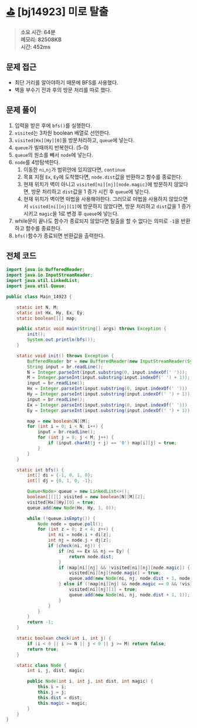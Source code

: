 # [⛳️](https://www.acmicpc.net/problem/14923) [bj14923] 미로 탈출 

> **소요 시간: 64분<br>
> 메모리: 82508KB<br>
> 시간: 452ms**

## 문제 접근

* 최단 거리를 알아야하기 때문에 BFS를 사용했다.
* 벽을 부수기 전과 후의 방문 처리를 따로 했다.

## 문제 풀이

1. 입력을 받은 후에 `bfs()`를 실행한다.
2. `visited`는 3차원 boolean 배열로 선언한다.
3. `visited[Hx][Hy][0]`을 방문처리하고, `queue`에 넣는다.
4. `queue`가 빌때까지 반복한다. (5-0)
5. `queue`의 원소를 빼서 `node`에 넣는다.
6. `node`를 4방탐색한다.
   1. 이동한 `ni`,`nj`가 범위안에 있지않다면, `continue`
   2. 목표 지점 `Ex`, `Ey`에 도착했다면, `node.dist`값을 반환하고 함수를 종료한다.
   3. 현재 위치가 벽이 아니고 `visited[ni][nj][node.magic]`에 방문하지 않았다면, 방문 처리하고 `dist`값을 1 증가 시킨 후 `queue`에 넣는다. 
   4. 현재 위치가 벽이면 마법을 사용해야한다. 그러므로 마법을 사용하지 않았으면서 `visited[ni][nj][1]`에 방문하지 않았다면, 방문 처리하고 `dist`값을 1 증가 시키고 `magic`을 1로 변경 후 `queue`에 넣는다. 
7. while문이 끝나도 함수가 종료되지 않았다면 탈출을 할 수 없다는 의미로 `-1`을 반환하고 함수를 종료한다.
8. `bfs()`함수가 종료되면 반환값을 출력한다.

## 전체 코드

```java
import java.io.BufferedReader;
import java.io.InputStreamReader;
import java.util.LinkedList;
import java.util.Queue;

public class Main_14923 {

    static int N, M;
    static int Hx, Hy, Ex, Ey;
    static boolean[][] map;

    public static void main(String[] args) throws Exception {
        init();
        System.out.println(bfs());
    }

    static void init() throws Exception {
        BufferedReader br = new BufferedReader(new InputStreamReader(System.in));
        String input = br.readLine();
        N = Integer.parseInt(input.substring(0, input.indexOf(' ')));
        M = Integer.parseInt(input.substring(input.indexOf(' ') + 1));
        input = br.readLine();
        Hx = Integer.parseInt(input.substring(0, input.indexOf(' '))) - 1;
        Hy = Integer.parseInt(input.substring(input.indexOf(' ') + 1)) - 1;
        input = br.readLine();
        Ex = Integer.parseInt(input.substring(0, input.indexOf(' '))) - 1;
        Ey = Integer.parseInt(input.substring(input.indexOf(' ') + 1)) - 1;

        map = new boolean[N][M];
        for (int i = 0; i < N; i++) {
            input = br.readLine();
            for (int j = 0; j < M; j++) {
                if (input.charAt(j + j) == '0') map[i][j] = true;
            }
        }
    }

    static int bfs() {
        int[] di = {-1, 0, 1, 0};
        int[] dj = {0, 1, 0, -1};

        Queue<Node> queue = new LinkedList<>();
        boolean[][][] visited = new boolean[N][M][2];
        visited[Hx][Hy][0] = true;
        queue.add(new Node(Hx, Hy, 1, 0));

        while (!queue.isEmpty()) {
            Node node = queue.poll();
            for (int z = 0; z < 4; z++) {
                int ni = node.i + di[z];
                int nj = node.j + dj[z];
                if (check(ni, nj)) {
                    if (ni == Ex && nj == Ey) {
                        return node.dist;
                    }
                    if (map[ni][nj] && !visited[ni][nj][node.magic]) {
                        visited[ni][nj][node.magic] = true;
                        queue.add(new Node(ni, nj, node.dist + 1, node.magic));
                    } else if (!map[ni][nj] && node.magic == 0 && !visited[ni][nj][1]) {
                        visited[ni][nj][1] = true;
                        queue.add(new Node(ni, nj, node.dist + 1, 1));
                    }
                }
            }
        }
        return -1;
    }

    static boolean check(int i, int j) {
        if (i < 0 || i >= N || j < 0 || j >= M) return false;
        return true;
    }

    static class Node {
        int i, j, dist, magic;

        public Node(int i, int j, int dist, int magic) {
            this.i = i;
            this.j = j;
            this.dist = dist;
            this.magic = magic;
        }
    }
}


```
